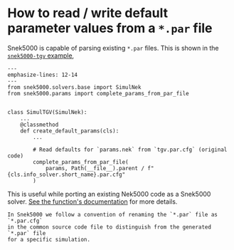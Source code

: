 # How to read / write default parameter values from a `*.par` file

Snek5000 is capable of parsing existing `*.par` files. This is shown in the
[`snek5000-tgv` example](../examples/snek5000-tgv/src/snek5000_tgv/solver.py),

```{code-block} python
---
emphasize-lines: 12-14
---
from snek5000.solvers.base import SimulNek
from snek5000.params import complete_params_from_par_file


class SimulTGV(SimulNek):
    ...
    @classmethod
    def create_default_params(cls):
        ...

        # Read defaults for `params.nek` from `tgv.par.cfg` (original code)
        complete_params_from_par_file(
            params, Path(__file__).parent / f"{cls.info_solver.short_name}.par.cfg"
        )
```

This is useful while porting an existing Nek5000 code as a Snek5000 solver.
[See the function's documentation](snek5000.params.complete_params_from_par_file) for
more details.

```{note}
In Snek5000 we follow a convention of renaming the `*.par` file as `*.par.cfg`
in the common source code file to distinguish from the generated `*.par` file
for a specific simulation.
```
